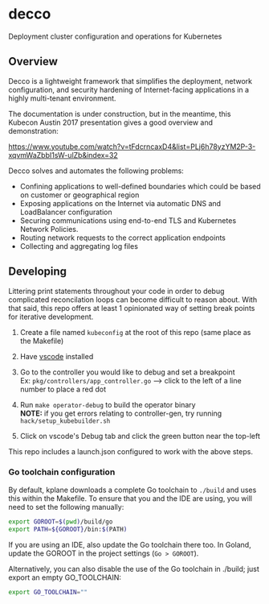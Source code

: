 # decco
Deployment cluster configuration and operations for Kubernetes

## Overview

Decco is a lightweight framework that simplifies the deployment,
 network configuration, and security hardening of Internet-facing
 applications in a highly multi-tenant environment.
 
The documentation is under construction, but in the meantime,
this Kubecon Austin 2017 presentation gives a good overview and
demonstration:

https://www.youtube.com/watch?v=tFdcrncaxD4&list=PLj6h78yzYM2P-3-xqvmWaZbbI1sW-ulZb&index=32

Decco solves and automates the following problems:
- Confining applications to well-defined boundaries which could be based on customer or geographical region
- Exposing applications on the Internet via automatic DNS and LoadBalancer configuration
- Securing communications using end-to-end TLS and Kubernetes Network Policies.
- Routing network requests to the correct application endpoints
- Collecting and aggregating log files



## Developing
Littering print statements throughout your code in order to debug complicated reconcilation loops can become difficult to reason about. With that said, this repo offers at least 1 opinionated way of setting break points for iterative development.

1. Create a file named `kubeconfig` at the root of this repo (same place as the Makefile)
2. Have [vscode](https://code.visualstudio.com/) installed
3. Go to the controller you would like to debug and set a breakpoint  
Ex: `pkg/controllers/app_controller.go` --> click to the left of a line number to place a red dot
4. Run `make operator-debug` to build the operator binary  
**NOTE:** if you get errors relating to controller-gen, try running `hack/setup_kubebuilder.sh`

5. Click on vscode's Debug tab and click the green button near the top-left  

This repo includes a launch.json configured to work with the above steps. 

### Go toolchain configuration

By default, kplane downloads a complete Go toolchain to `./build` and uses 
this within the Makefile. To ensure that you and the IDE are using, you will 
need to set the following manually:

```bash
export GOROOT=$(pwd)/build/go
export PATH=${GOROOT}/bin:$(PATH)
```

If you are using an IDE, also update the Go toolchain there too. In Goland, 
update the GOROOT in the project settings (`Go > GOROOT`).

Alternatively, you can also disable the use of the Go toolchain in ./build; 
just export an empty GO_TOOLCHAIN:

```bash
export GO_TOOLCHAIN=""
```